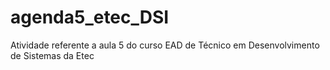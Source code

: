 # agenda5_etec_DSI
Atividade referente a aula 5 do curso EAD de Técnico em Desenvolvimento de Sistemas da Etec
